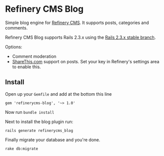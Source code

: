 # Refinery CMS Blog

Simple blog engine for [Refinery CMS](http://refinerycms.com). It supports posts, categories and comments.

Refinery CMS Blog supports Rails 2.3.x using the [Rails 2.3.x stable branch](http://github.com/resolve/refinerycms-blog/tree/rails2-stable).

Options:

* Comment moderation
* [ShareThis.com](http://sharethis.com) support on posts. Set your key in Refinery's settings area to enable this.

## Install

Open up your ``Gemfile`` and add at the bottom this line

    gem 'refinerycms-blog', '~> 1.0'

Now run ``bundle install``

Next to install the blog plugin run:

    rails generate refinerycms_blog

Finally migrate your database and you're done.

    rake db:migrate